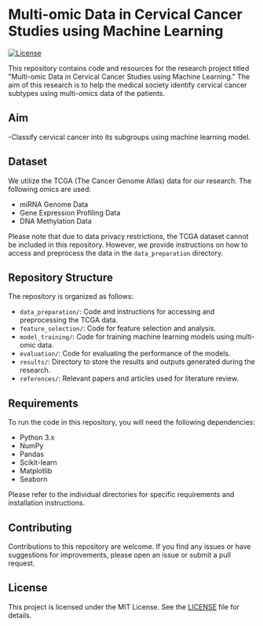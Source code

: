 # Multi-omic Data in Cervical Cancer Studies using Machine Learning

[![License](https://img.shields.io/badge/license-MIT-blue.svg)](LICENSE)

This repository contains code and resources for the research project titled "Multi-omic Data in Cervical Cancer Studies using Machine Learning." The aim of this research is to help the medical society identify cervical cancer subtypes using multi-omics data of the patients.

## Aim

-Classify cervical cancer into its subgroups using machine learning model.

## Dataset

We utilize the TCGA (The Cancer Genome Atlas) data for our research. The following omics are used:

- miRNA Genome Data
- Gene Expression Profiling Data
- DNA Methylation Data

Please note that due to data privacy restrictions, the TCGA dataset cannot be included in this repository. However, we provide instructions on how to access and preprocess the data in the `data_preparation` directory.

## Repository Structure

The repository is organized as follows:

- `data_preparation/`: Code and instructions for accessing and preprocessing the TCGA data.
- `feature_selection/`: Code for feature selection and analysis.
- `model_training/`: Code for training machine learning models using multi-omic data.
- `evaluation/`: Code for evaluating the performance of the models.
- `results/`: Directory to store the results and outputs generated during the research.
- `references/`: Relevant papers and articles used for literature review.

## Requirements

To run the code in this repository, you will need the following dependencies:

- Python 3.x
- NumPy
- Pandas
- Scikit-learn
- Matplotlib
- Seaborn

Please refer to the individual directories for specific requirements and installation instructions.

## Contributing

Contributions to this repository are welcome. If you find any issues or have suggestions for improvements, please open an issue or submit a pull request.

## License

This project is licensed under the MIT License. See the [LICENSE](LICENSE) file for details.

